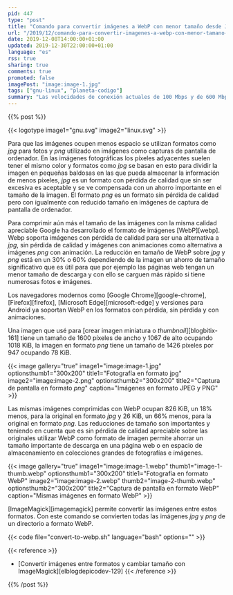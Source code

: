 ```yaml
---
pid: 447
type: "post"
title: "Comando para convertir imágenes a WebP con menor tamaño desde JPEG y PNG"
url: "/2019/12/comando-para-convertir-imagenes-a-webp-con-menor-tamano-desde-jpeg-y-png/"
date: 2019-12-08T14:00:00+01:00
updated: 2019-12-30T22:00:00+01:00
language: "es"
rss: true
sharing: true
comments: true
promoted: false
imagePost: "image:image-1.jpg"
tags: ["gnu-linux", "planeta-codigo"]
summary: "Las velocidades de conexión actuales de 100 Mbps y de 600 Mbps en los hogares permiten no darle tanta importancia al tamaño de una imagen y aunque los dispositivos móviles también tienen unas velocidades de conexión rápidas reducir el tamaño de las imágenes puede significar que una página web cargue algo más rápido. El ahorro está en un 30% y 60% lo que en colecciones grandes de imágenes el ahorro es considerable. WebP proporciona un ahorro de tamaño en las imágenes con una calidad similar que _jpg_ y _png_."
---
```


{{% post %}}

{{< logotype image1="gnu.svg" image2="linux.svg" >}}

Para que las imágenes ocupen menos espacio se utilizan formatos como _jpg_ para fotos y _png_ utilizado en imágenes como capturas de pantalla de ordenador. En las imágenes fotográficas los píxeles adyacentes suelen tener el mismo color y formatos como _jpg_ se basan en esto para dividir la imagen en pequeñas baldosas en las que  pueda almacenar la información de menos píxeles, _jpg_ es un formato con pérdida de calidad que sin ser excesiva es aceptable y se ve compensada con un ahorro importante en el tamaño de la imagen. El formato _png_ es un formato sin pérdida de calidad pero con igualmente con reducido tamaño en imágenes de captura de pantalla de ordenador.

Para comprimir aún más el tamaño de las imágenes con la misma calidad apreciable Google ha desarrollado el formato de imágenes [WebP][webp]. Webp soporta imágenes con pérdida de calidad para ser una alternativa a _jpg_, sin pérdida de calidad y imágenes con animaciones como alternativa a imágenes _png_ con animación. La reducción en tamaño de WebP sobre _jpg_ y _png_ está en un 30% o 60% dependiendo de la imagen un ahorro de tamaño significativo que es útil para que por ejemplo las páginas web tengan un menor tamaño de descarga y con ello se carguen más rápido si tiene numerosas fotos e imágenes.

Los navegadores modernos como [Google Chrome][google-chrome], [Firefox][firefox], [Microsoft Edge][microsoft-edge] y versiones para Android ya soportan WebP en los formatos con pérdida, sin pérdida y con animaciones.

Una imagen que usé para [crear imagen miniatura o _thumbnail_][blogbitix-161] tiene un tamaño de 1600 píxeles de ancho y 1067 de alto ocupando 1018 KiB, la imagen en formato _png_ tiene un tamaño de 1426 píxeles por 947 ocupando 78 KiB.

{{< image
    gallery="true"
    image1="image:image-1.jpg" optionsthumb1="300x200" title1="Fotografía en formato jpg"
    image2="image:image-2.png" optionsthumb2="300x200" title2="Captura de pantalla en formato _png_"
    caption="Imágenes en formato JPEG y PNG" >}}

Las mismas imágenes comprimidas con WebP ocupan 826 KiB, un 18% menos, para la original en formato _jpg_ y 26 KiB, un 66% menos, para la original en formato _png_. Las reducciones de tamaño son importantes y teniendo en cuenta que es sin pérdida de calidad apreciable sobre las originales utilizar WebP como formato de imagen permite ahorrar un tamaño importante de descarga en una página web o en espacio de almacenamiento en colecciones grandes de fotografías e imágenes.

{{< image
    gallery="true"
    image1="image:image-1.webp" thumb1="image-1-thumb.webp" optionsthumb1="300x200" title1="Fotografía en formato WebP"
    image2="image:image-2.webp" thumb2="image-2-thumb.webp" optionsthumb2="300x200" title2="Captura de pantalla en formato WebP"
    caption="Mismas imágenes en formato WebP" >}}

[ImageMagick][imagemagick] permite convertir las imágenes entre estos formatos. Con este comando se convierten todas las imágenes _jpg_ y _png_ de un directorio a formato WebP.

{{< code file="convert-to-webp.sh" language="bash" options="" >}}

{{< reference >}}
* [Convertir imágenes entre formatos y cambiar tamaño con ImageMagick][elblogdepicodev-129]
{{< /reference >}}

{{% /post %}}
